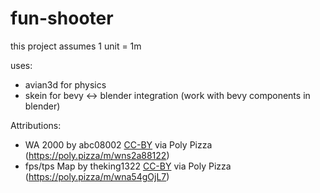 # fun-shooter

this project assumes 1 unit = 1m

uses:
- avian3d for physics
- skein for bevy <-> blender integration (work with bevy components in blender)

Attributions:

- WA 2000 by abc08002 [CC-BY](https://creativecommons.org/licenses/by/3.0/) via Poly Pizza (https://poly.pizza/m/wns2a88122)
- fps/tps Map by theking1322 [CC-BY](https://creativecommons.org/licenses/by/3.0/) via Poly Pizza (https://poly.pizza/m/wna54gOjL7)
